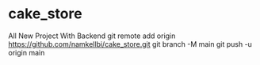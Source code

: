 # cake_store
All New Project With Backend
git remote add origin https://github.com/namkellbi/cake_store.git
git branch -M main
git push -u origin main
